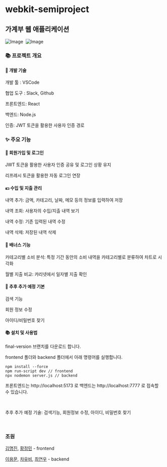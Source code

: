 # webkit-semiproject
## 가계부 웹 애플리케이션
![Image](https://github.com/user-attachments/assets/02951c41-5515-43a6-8209-8955fa9f9ac0)
​
![Image](https://github.com/user-attachments/assets/f1d438bd-a609-4cab-88c2-902eeffd1bba)

### 📚 프로젝트 개요

#### 🔬 개발 기술

개발 툴 : VSCode

협업 도구 : Slack, Github

프론트엔드: React

백엔드: Node.js

인증: JWT 토큰을 활용한 사용자 인증 경로

### ✨ 주요 기능

#### 👤 회원가입 및 로그인

JWT 토큰을 활용한 사용자 인증 공유 및 로그인 상황 유지

리프레시 토큰을 활용한 자동 로그인 연장

#### 💵 수입 및 지출 관리

내역 추가: 금액, 카테고리, 날짜, 메모 등의 정보를 입력하여 저장

내역 조회: 사용자의 수입/지출 내역 보기

내역 수정: 기존 입력된 내역 수정

내역 삭제: 저장된 내역 삭제

#### 🔄 배너스 기능

카테고리별 소비 분석: 특정 기간 동안의 소비 내역을 카테고리별로 분류하여 차트로 시각화

월별 지출 비교: 캬리넷에서 일자별 지출 확인

#### 🌟 추후 추가 예정 기본

검색 기능

회원 정보 수정

아이디/비밀번호 찾기

#### 📚 설치 및 사용법

final-version 브랜치를 다운로드 합니다.

frontend 폴더와 backend 폴더에서 아래 명령어를 실행합니다.
```
npm install --force
npm run-script dev // frontend
npx nodemon server.js // backend
```
프론트엔드는 http://localhost:5173 로 
백엔드는 http://localhost:7777 로
접속할 수 있습니다.

​

추후 추가 예정 기술: 검색기능, 회원정보 수정, 아이디, 비밀번호 찾기

​

### 조원

[김명진](https://github.com/kps9190), [황정민](https://github.com/HwangJeongM) - frontend

[이용문](https://github.com/Leeyongmun), [차유비](https://github.com/chyubi), [최연우](https://github.com/wafla) - backend
